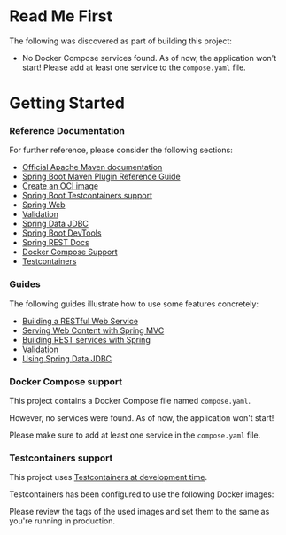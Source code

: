 # Read Me First

The following was discovered as part of building this project:

* No Docker Compose services found. As of now, the application won't start! Please add at least one service to
  the `compose.yaml` file.

# Getting Started

### Reference Documentation

For further reference, please consider the following sections:

* [Official Apache Maven documentation](https://maven.apache.org/guides/index.html)
* [Spring Boot Maven Plugin Reference Guide](https://docs.spring.io/spring-boot/docs/3.1.5/maven-plugin/reference/html/)
* [Create an OCI image](https://docs.spring.io/spring-boot/docs/3.1.5/maven-plugin/reference/html/#build-image)
* [Spring Boot Testcontainers support](https://docs.spring.io/spring-boot/docs/3.1.5/reference/html/features.html#features.testing.testcontainers)
* [Spring Web](https://docs.spring.io/spring-boot/docs/3.1.5/reference/htmlsingle/index.html#web)
* [Validation](https://docs.spring.io/spring-boot/docs/3.1.5/reference/htmlsingle/index.html#io.validation)
* [Spring Data JDBC](https://docs.spring.io/spring-boot/docs/3.1.5/reference/htmlsingle/index.html#data.sql.jdbc)
* [Spring Boot DevTools](https://docs.spring.io/spring-boot/docs/3.1.5/reference/htmlsingle/index.html#using.devtools)
* [Spring REST Docs](https://docs.spring.io/spring-restdocs/docs/current/reference/html5/)
* [Docker Compose Support](https://docs.spring.io/spring-boot/docs/3.1.5/reference/htmlsingle/index.html#features.docker-compose)
* [Testcontainers](https://java.testcontainers.org/)

### Guides

The following guides illustrate how to use some features concretely:

* [Building a RESTful Web Service](https://spring.io/guides/gs/rest-service/)
* [Serving Web Content with Spring MVC](https://spring.io/guides/gs/serving-web-content/)
* [Building REST services with Spring](https://spring.io/guides/tutorials/rest/)
* [Validation](https://spring.io/guides/gs/validating-form-input/)
* [Using Spring Data JDBC](https://github.com/spring-projects/spring-data-examples/tree/master/jdbc/basics)

### Docker Compose support

This project contains a Docker Compose file named `compose.yaml`.

However, no services were found. As of now, the application won't start!

Please make sure to add at least one service in the `compose.yaml` file.

### Testcontainers support

This project
uses [Testcontainers at development time](https://docs.spring.io/spring-boot/docs/3.1.5/reference/html/features.html#features.testing.testcontainers.at-development-time).

Testcontainers has been configured to use the following Docker images:

Please review the tags of the used images and set them to the same as you're running in production.

